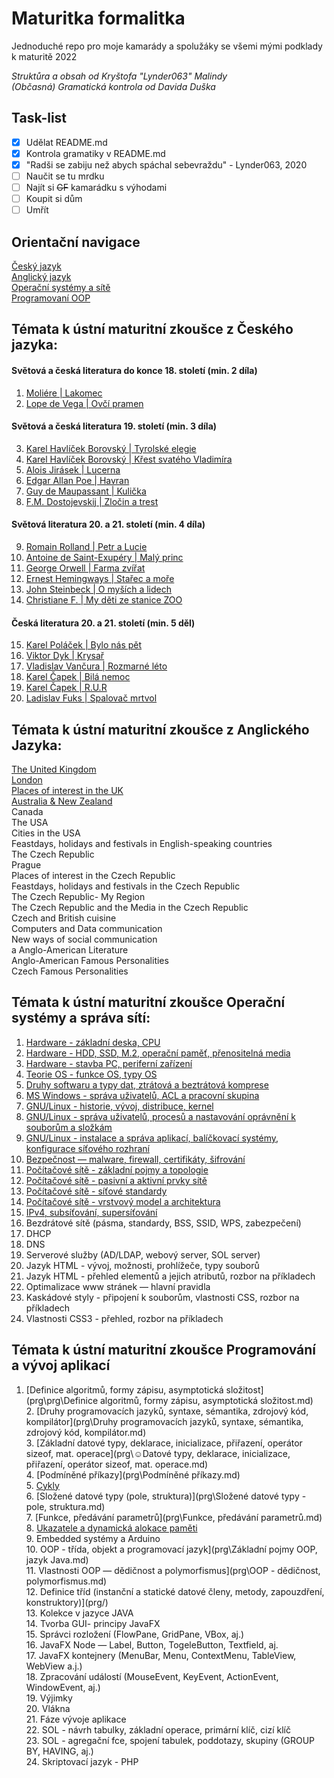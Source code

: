 # Maturitka formalitka
Jednoduché repo pro moje kamarády a spolužáky se všemi mými podklady k maturitě 2022<br>

*Struktůra a obsah od Kryštofa "Lynder063" Malindy*<br>
*(Občasná) Gramatická kontrola od Davida Duška*

## Task-list
- [x] Udělat README.md
- [x] Kontrola gramatiky v README.md
- [x] "Radši se zabiju než abych spáchal sebevraždu" - Lynder063, 2020
- [ ] Naučit se tu mrdku
- [ ] Najít si ~~GF~~ kamarádku s výhodami
- [ ] Koupit si dům
- [ ] Umřít

## Orientační navigace
  [Český jazyk](#témata-k-ústní-maturitní-zkoušce-z-českého-jazyka)<br>
  [Anglický jazyk](#témata-k-ústní-maturitní-zkoušce-z-českého-jazyka)<br>
  [Operační systémy a sítě](#témata-k-ústní-maturitní-zkoušce-operační-systémy-a-správa-sítí)<br>
  [Programovaní OOP](#témata-k-ústní-maturitní-zkoušce-programování-a-vývoj-aplikací)<br>

## Témata k ústní maturitní zkoušce z Českého jazyka:

#### Světová a česká literatura do konce 18. století (min. 2 díla)
   1. [Moliére | Lakomec](cestina/lakomec.md)<br>
   2. [Lope de Vega | Ovčí pramen](cestina/ovci_pramen.md)<br>

#### Světová a česká literatura 19. století (min. 3 díla)

  3. [Karel Havlíček Borovský | Tyrolské elegie](cestina/tyrolske_elegie.md)<br>
  4. [Karel Havlíček Borovský | Křest svatého Vladimíra](cestina/kres_sv_vladimira.md)<br>
  5. [Alois Jirásek | Lucerna](cestina/lucerna.md)<br>
  6. [Edgar Allan Poe | Havran](cestina/havran.md)<br>
  7. [Guy de Maupassant | Kulička](cestina/kulicka.md)<br>
  8. [F.M. Dostojevskij | Zločin a trest](cestina/zlocin_a_trest.md)<br>

#### Světová literatura 20. a 21. století (min. 4 díla)

  9. [Romain Rolland | Petr a Lucie](cestina/petr_a_lucie.md)<br>
  10. [Antoine de Saint-Exupéry | Malý princ](cestina/maly_princ.md)<br>
  11. [George Orwell | Farma zvířat](cestina/farma_zvirat.md)<br>
  12. [Ernest Hemingways | Stařec a moře](cestina/starec_a_more.md)<br>
  13. [John Steinbeck | O myších a lidech](cestina/o_mysich_a_lidech.md)<br>
  14. [Christiane F. | My děti ze stanice ZOO](cestina/my_deti_ze_stanice_zoo.md)<br>


#### Česká literatura 20. a 21. století (min. 5 děl)
  15. [Karel Poláček | Bylo nás pět](cestina/bylo_nas_pet.md)<br>
  16. [Viktor Dyk | Krysař](cestina/krysar.md)<br>
  17. [Vladislav Vančura | Rozmarné léto](cestina/rozmarne_leto.md)<br>
  18. [Karel Čapek | Bilá nemoc](cestina/bila_nemoc.md)<br>
  19. [Karel Čapek | R.U.R](cestina/r_u_r.md)<br>
  20. [Ladislav Fuks | Spalovač mrtvol](cestina/spalovac_mrtvol.md)<br>


## Témata k ústní maturitní zkoušce z Anglického Jazyka:
   [The United Kingdom](anglictina/the_united_kingdom.md)<br>
   [London](anglictina/london.md)<br>
   [Places of interest in the UK](anglictina/places_of_interest_in_the_uk.md)<br>
   [Australia & New Zealand](anglictina/australia_and_new_zealand.md)<br>
   Canada<br>
   The USA<br>
   Cities in the USA<br>
   Feastdays, holidays and festivals in English-speaking countries<br>
   The Czech Republic<br>
   Prague<br>
   Places of interest in the Czech Republic<br>
   Feastdays, holidays and festivals in the Czech Republic<br>
   The Czech Republic- My Region<br>
   The Czech Republic and the Media in the Czech Republic<br>
   Czech and British cuisine<br>
   Computers and Data communication<br>
   New ways of social communication<br>a
   Anglo-American Literature<br>
   Anglo-American Famous Personalities<br>
   Czech Famous Personalities<br>



## Témata k ústní maturitní zkoušce Operační systémy a správa sítí:

  1. [Hardware - základní deska, CPU](site/hardware_zakladni_deska_cpu.md)<br>
  2. [Hardware - HDD, SSD, M.2, operační paměť, přenositelná media](site/hardware_hdd_ssd_m2_operacni_pamet_prenositelna_media.md)<br>
  3. [Hardware - stavba PC, periferní zařízení](site/hardware_stavba_pc_periferni_zarizeni.md)<br>
  4. [Teorie OS - funkce OS, typy OS](site/teorie_funkce_typy_os.md)<br>
  5. [Druhy softwaru a typy dat, ztrátová a beztrátová komprese](site/druhy_softwaru_a_typy_dat_ztrátova_a_beztratova_komprese.md)<br>
  6. [MS Windows - správa uživatelů, ACL a pracovní skupina](site/ms_windows_sprava_uživatelu_acl_a_pracovni_skupina.md)<br>
  7. [GNU/Linux - historie, vývoj, distribuce, kernel](site/linux_historie_vyvoj_distribuce_kernel.md)<br>
  8. [GNU/Linux - správa uživatelů, procesů a nastavování oprávnění k souborům a složkám](site/linux_sprava_proces_nastavovani_soubry_slozky.md)<br>
  9. [GNU/Linux - instalace a správa aplikací, balíčkovací systémy, konfigurace síťového rozhraní](site/linux_instalace_sys_conf_roz.md)<br>
  10. [Bezpečnost — malware, firewall, certifikáty, šifrování](site/bezpecnost.md)<br>
  11. [Počítačové sítě - základní pojmy a topologie](site/site_zakl.md)<br>
  12. [Počítačové sítě - pasivní a aktivní prvky sítě](site/site_pas_ak_prv.md)<br>
  13. [Počítačové sítě - síťové standardy](site/site_standart.md)<br>
  14. [Počítačové sítě - vrstvový model a architektura](site/site_mode_archi.md)<br>
  15. [IPv4, subsíťování, supersíťování](site/ipv_4.md)<br>
  16. Bezdrátové sítě (pásma, standardy, BSS, SSID, WPS, zabezpečení)<br>
  17. DHCP<br>
  18. DNS<br>
  19. Serverové služby (AD/LDAP, webový server, SOL server)<br>
  20. Jazyk HTML - vývoj, možnosti, prohlížeče, typy souborů<br>
  21. Jazyk HTML - přehled elementů a jejich atributů, rozbor na příkladech<br>
  22. Optimalizace www stránek — hlavní pravidla<br>
  23. Kaskádové styly - připojení k souborům, vlastnosti CSS, rozbor na příkladech<br>
  24. Vlastnosti CSS3 - přehled, rozbor na příkladech<br>



## Témata k ústní maturitní zkoušce Programování a vývoj aplikací
   1. [Definice algoritmů, formy zápisu, asymptotická složitost](prg\prg\Definice algoritmů, formy zápisu, asymptotická složitost.md)<br>
    2. [Druhy programovacích jazyků, syntaxe, sémantika, zdrojový kód, kompilátor](prg\Druhy programovacích jazyků, syntaxe, sémantika, zdrojový kód, kompilátor.md)<br>
    3. [Základní datové typy, deklarace, inicializace, přiřazení, operátor sizeof, mat. operace](prg\☺Datové typy, deklarace, inicializace, přiřazení, operátor sizeof, mat. operace.md)<br>
    4. [Podmíněné příkazy](prg\Podmíněné příkazy.md)<br>
    5. [Cykly](prg\Cykly.md)<br>
    6. [Složené datové typy (pole, struktura)](prg\Složené datové typy - pole, struktura.md)<br>
    7. [Funkce, předávání parametrů](prg\Funkce, předávání parametrů.md)<br>
    8. [Ukazatele a dynamická alokace paměti](prg\Ukazatele.md)<br>
    9. Embedded systémy a Arduino<br>
    10. OOP - třída, objekt a programovací jazyk](prg\Základní pojmy OOP, jazyk Java.md)<br>
    11. Vlastnosti OOP — dědičnost a polymorfismus](prg\OOP - dědičnost, polymorfismus.md)<br>
    12. Definice tříd (instanční a statické datové členy, metody, zapouzdření, konstruktory)](prg/)<br>
    13. Kolekce v jazyce JAVA<br>
    14. Tvorba GUI- principy JavaFX<br>
    15. Správci rozložení (FlowPane, GridPane, VBox, aj.)<br>
    16. JavaFX Node — Label, Button, TogeleButton, Textfield, aj.<br>
    17. JavaFX kontejnery (MenuBar, Menu, ContextMenu, TableView, WebView a.j.)<br>
    18. Zpracování událostí (MouseEvent, KeyEvent, ActionEvent, WindowEvent, aj.)<br>
    19. Výjimky<br>
    20. Vlákna<br>
    21. Fáze vývoje aplikace<br>
    22. SOL - návrh tabulky, základní operace, primární klíč, cizí klíč<br>
    23. SOL - agregační fce, spojení tabulek, poddotazy, skupiny (GROUP BY, HAVING, aj.)<br>
    24. Skriptovací jazyk - PHP<br>
